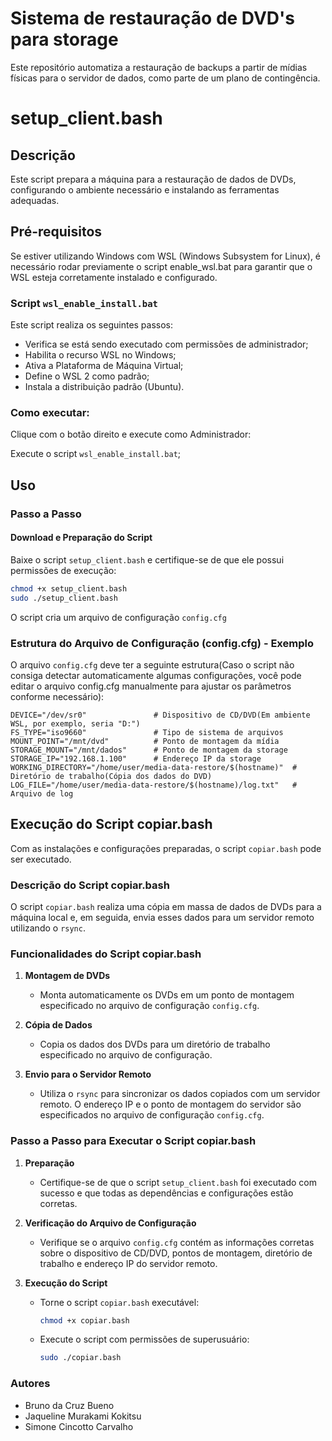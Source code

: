 # Sistema de restauração de DVD's para storage

Este repositório automatiza a restauração de backups a partir de mídias físicas para o servidor de dados, como parte de um plano de contingência.

# setup_client.bash

## Descrição

Este script prepara a máquina para a restauração de dados de DVDs, configurando o ambiente necessário e instalando as ferramentas adequadas.

## Pré-requisitos

Se estiver utilizando Windows com WSL (Windows Subsystem for Linux), é necessário rodar previamente o script enable_wsl.bat para garantir que o WSL esteja corretamente instalado e configurado.

### Script `wsl_enable_install.bat`
Este script realiza os seguintes passos:

- Verifica se está sendo executado com permissões de administrador;
- Habilita o recurso WSL no Windows;
- Ativa a Plataforma de Máquina Virtual;
- Define o WSL 2 como padrão;
- Instala a distribuição padrão (Ubuntu).

### Como executar:

Clique com o botão direito e execute como Administrador:

Execute o script `wsl_enable_install.bat`;

## Uso

### Passo a Passo

#### Download e Preparação do Script

Baixe o script `setup_client.bash` e certifique-se de que ele possui permissões de execução:

```bash
chmod +x setup_client.bash
sudo ./setup_client.bash
```
O script cria um arquivo de configuração `config.cfg`

### Estrutura do Arquivo de Configuração (config.cfg) - Exemplo

O arquivo `config.cfg` deve ter a seguinte estrutura(Caso o script não consiga detectar automaticamente algumas configurações, você pode editar o arquivo config.cfg manualmente para ajustar os parâmetros conforme necessário):

```plaintext
DEVICE="/dev/sr0"               # Dispositivo de CD/DVD(Em ambiente WSL, por exemplo, seria "D:")
FS_TYPE="iso9660"               # Tipo de sistema de arquivos
MOUNT_POINT="/mnt/dvd"          # Ponto de montagem da mídia
STORAGE_MOUNT="/mnt/dados"      # Ponto de montagem da storage
STORAGE_IP="192.168.1.100"      # Endereço IP da storage
WORKING_DIRECTORY="/home/user/media-data-restore/$(hostname)"  # Diretório de trabalho(Cópia dos dados do DVD)
LOG_FILE="/home/user/media-data-restore/$(hostname)/log.txt"   # Arquivo de log
```

## Execução do Script copiar.bash

Com as instalações e configurações preparadas, o script `copiar.bash` pode ser executado.

### Descrição do Script copiar.bash

O script `copiar.bash` realiza uma cópia em massa de dados de DVDs para a máquina local e, em seguida, envia esses dados para um servidor remoto utilizando o `rsync`.

### Funcionalidades do Script copiar.bash

1. **Montagem de DVDs**
   - Monta automaticamente os DVDs em um ponto de montagem especificado no arquivo de configuração `config.cfg`.

2. **Cópia de Dados**
   - Copia os dados dos DVDs para um diretório de trabalho especificado no arquivo de configuração.

3. **Envio para o Servidor Remoto**
   - Utiliza o `rsync` para sincronizar os dados copiados com um servidor remoto. O endereço IP e o ponto de montagem do servidor são especificados no arquivo de configuração `config.cfg`.

### Passo a Passo para Executar o Script copiar.bash

1. **Preparação**
   - Certifique-se de que o script `setup_client.bash` foi executado com sucesso e que todas as dependências e configurações estão corretas.

2. **Verificação do Arquivo de Configuração**
   - Verifique se o arquivo `config.cfg` contém as informações corretas sobre o dispositivo de CD/DVD, pontos de montagem, diretório de trabalho e endereço IP do servidor remoto.

3. **Execução do Script**

   - Torne o script `copiar.bash` executável:

     ```bash
     chmod +x copiar.bash
     ```

   - Execute o script com permissões de superusuário:

     ```bash
     sudo ./copiar.bash
     ```

### Autores

- Bruno da Cruz Bueno
- Jaqueline Murakami Kokitsu
- Simone Cincotto Carvalho
